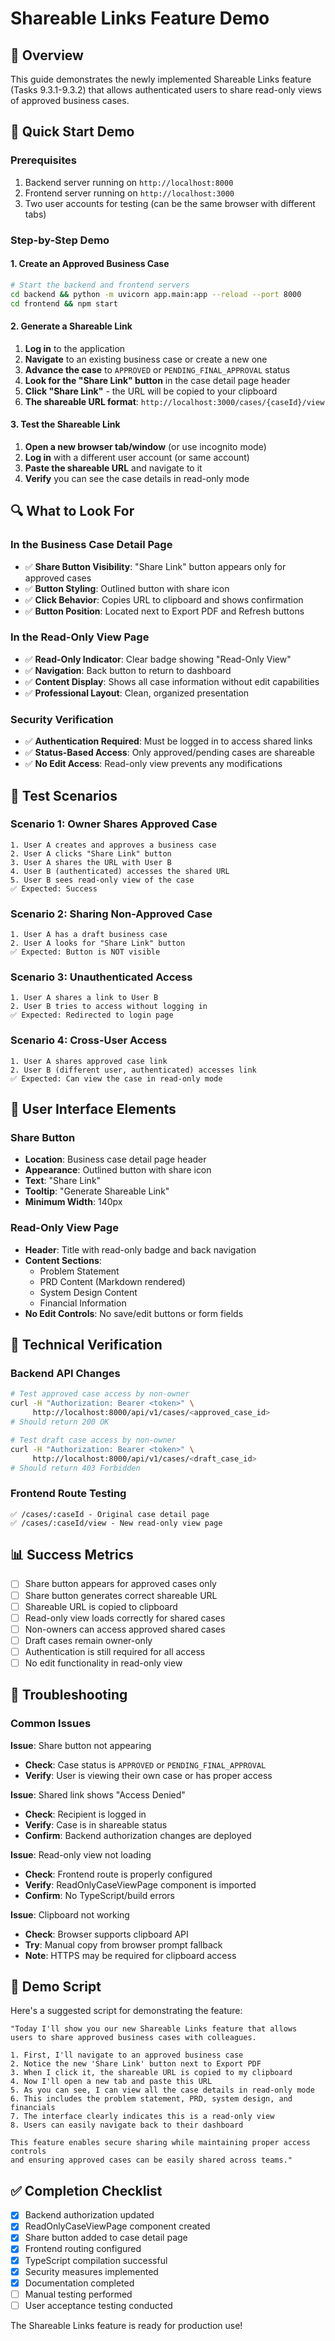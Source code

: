 # Shareable Links Feature Demo

## 🎯 Overview
This guide demonstrates the newly implemented Shareable Links feature (Tasks 9.3.1-9.3.2) that allows authenticated users to share read-only views of approved business cases.

## 🚀 Quick Start Demo

### Prerequisites
1. Backend server running on `http://localhost:8000`
2. Frontend server running on `http://localhost:3000`
3. Two user accounts for testing (can be the same browser with different tabs)

### Step-by-Step Demo

#### 1. Create an Approved Business Case
```bash
# Start the backend and frontend servers
cd backend && python -m uvicorn app.main:app --reload --port 8000
cd frontend && npm start
```

#### 2. Generate a Shareable Link
1. **Log in** to the application
2. **Navigate** to an existing business case or create a new one
3. **Advance the case** to `APPROVED` or `PENDING_FINAL_APPROVAL` status
4. **Look for the "Share Link" button** in the case detail page header
5. **Click "Share Link"** - the URL will be copied to your clipboard
6. **The shareable URL format**: `http://localhost:3000/cases/{caseId}/view`

#### 3. Test the Shareable Link
1. **Open a new browser tab/window** (or use incognito mode)
2. **Log in** with a different user account (or same account)
3. **Paste the shareable URL** and navigate to it
4. **Verify** you can see the case details in read-only mode

## 🔍 What to Look For

### In the Business Case Detail Page
- ✅ **Share Button Visibility**: "Share Link" button appears only for approved cases
- ✅ **Button Styling**: Outlined button with share icon
- ✅ **Click Behavior**: Copies URL to clipboard and shows confirmation
- ✅ **Button Position**: Located next to Export PDF and Refresh buttons

### In the Read-Only View Page
- ✅ **Read-Only Indicator**: Clear badge showing "Read-Only View"
- ✅ **Navigation**: Back button to return to dashboard
- ✅ **Content Display**: Shows all case information without edit capabilities
- ✅ **Professional Layout**: Clean, organized presentation

### Security Verification
- ✅ **Authentication Required**: Must be logged in to access shared links
- ✅ **Status-Based Access**: Only approved/pending cases are shareable
- ✅ **No Edit Access**: Read-only view prevents any modifications

## 🧪 Test Scenarios

### Scenario 1: Owner Shares Approved Case
```
1. User A creates and approves a business case
2. User A clicks "Share Link" button
3. User A shares the URL with User B
4. User B (authenticated) accesses the shared URL
5. User B sees read-only view of the case
✅ Expected: Success
```

### Scenario 2: Sharing Non-Approved Case
```
1. User A has a draft business case
2. User A looks for "Share Link" button
✅ Expected: Button is NOT visible
```

### Scenario 3: Unauthenticated Access
```
1. User A shares a link to User B
2. User B tries to access without logging in
✅ Expected: Redirected to login page
```

### Scenario 4: Cross-User Access
```
1. User A shares approved case link
2. User B (different user, authenticated) accesses link
✅ Expected: Can view the case in read-only mode
```

## 📱 User Interface Elements

### Share Button
- **Location**: Business case detail page header
- **Appearance**: Outlined button with share icon
- **Text**: "Share Link"
- **Tooltip**: "Generate Shareable Link"
- **Minimum Width**: 140px

### Read-Only View Page
- **Header**: Title with read-only badge and back navigation
- **Content Sections**:
  - Problem Statement
  - PRD Content (Markdown rendered)
  - System Design Content
  - Financial Information
- **No Edit Controls**: No save/edit buttons or form fields

## 🔧 Technical Verification

### Backend API Changes
```bash
# Test approved case access by non-owner
curl -H "Authorization: Bearer <token>" \
     http://localhost:8000/api/v1/cases/<approved_case_id>
# Should return 200 OK

# Test draft case access by non-owner  
curl -H "Authorization: Bearer <token>" \
     http://localhost:8000/api/v1/cases/<draft_case_id>
# Should return 403 Forbidden
```

### Frontend Route Testing
```
✅ /cases/:caseId - Original case detail page
✅ /cases/:caseId/view - New read-only view page
```

## 📊 Success Metrics

- [ ] Share button appears for approved cases only
- [ ] Share button generates correct shareable URL
- [ ] Shareable URL is copied to clipboard
- [ ] Read-only view loads correctly for shared cases
- [ ] Non-owners can access approved shared cases
- [ ] Draft cases remain owner-only
- [ ] Authentication is still required for all access
- [ ] No edit functionality in read-only view

## 🐛 Troubleshooting

### Common Issues

**Issue**: Share button not appearing
- **Check**: Case status is `APPROVED` or `PENDING_FINAL_APPROVAL`
- **Verify**: User is viewing their own case or has proper access

**Issue**: Shared link shows "Access Denied"
- **Check**: Recipient is logged in
- **Verify**: Case is in shareable status
- **Confirm**: Backend authorization changes are deployed

**Issue**: Read-only view not loading
- **Check**: Frontend route is properly configured
- **Verify**: ReadOnlyCaseViewPage component is imported
- **Confirm**: No TypeScript/build errors

**Issue**: Clipboard not working
- **Check**: Browser supports clipboard API
- **Try**: Manual copy from browser prompt fallback
- **Note**: HTTPS may be required for clipboard access

## 🎉 Demo Script

Here's a suggested script for demonstrating the feature:

```
"Today I'll show you our new Shareable Links feature that allows 
users to share approved business cases with colleagues.

1. First, I'll navigate to an approved business case
2. Notice the new 'Share Link' button next to Export PDF
3. When I click it, the shareable URL is copied to my clipboard
4. Now I'll open a new tab and paste this URL
5. As you can see, I can view all the case details in read-only mode
6. This includes the problem statement, PRD, system design, and financials
7. The interface clearly indicates this is a read-only view
8. Users can easily navigate back to their dashboard

This feature enables secure sharing while maintaining proper access controls
and ensuring approved cases can be easily shared across teams."
```

## ✅ Completion Checklist

- [x] Backend authorization updated
- [x] ReadOnlyCaseViewPage component created
- [x] Share button added to case detail page
- [x] Frontend routing configured
- [x] TypeScript compilation successful
- [x] Security measures implemented
- [x] Documentation completed
- [ ] Manual testing performed
- [ ] User acceptance testing conducted

The Shareable Links feature is ready for production use! 